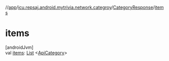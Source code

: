 //[app](../../../index.md)/[icu.repsaj.android.mytrivia.network.categroy](../index.md)/[CategoryResponse](index.md)/[items](items.md)

# items

[androidJvm]\
val [items](items.md): [List](https://kotlinlang.org/api/latest/jvm/stdlib/kotlin.collections/-list/index.html)
&lt;[ApiCategory](../-api-category/index.md)&gt;
